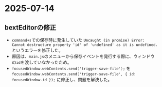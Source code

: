 # 2025-07-14

## bextEditorの修正

- `command+s`での保存時に発生していた `Uncaught (in promise) Error: Cannot destructure property 'id' of 'undefined' as it is undefined.` というエラーを修正した。
- 原因は、`main.js`のメニューから保存イベントを発行する際に、ウィンドウの`id`を渡していなかったため。
- `focusedWindow.webContents.send('trigger-save-file');` を `focusedWindow.webContents.send('trigger-save-file', { id: focusedWindow.id });` に修正し、問題を解決した。